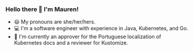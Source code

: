 ### Hello there 👋 I'm Mauren!

- 😃 My pronouns are she/her/hers.
- 💻 I'm a software engineer with experience in Java, Kubernetes, and Go.
- 🔭 I'm currently an approver for the Portuguese localization of Kubernetes docs and a reviewer for Kustomize.

<!--
**stormqueen1990/stormqueen1990** is a ✨ _special_ ✨ repository because its `README.md` (this file) appears on your GitHub profile.

Here are some ideas to get you started:

- 🔭 I’m currently working on ...
- 🌱 I’m currently learning ...
- 👯 I’m looking to collaborate on ...
- 🤔 I’m looking for help with ...
- 💬 Ask me about ...
- 📫 How to reach me: ...
- 😄 Pronouns: ...
- ⚡ Fun fact: ...
-->
